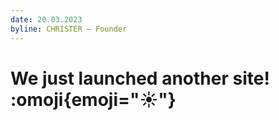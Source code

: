 ```yaml
---
date: 20.03.2023
byline: CHRISTER — Founder
---
```


# We just launched another site! :omoji{emoji="☀️"}


